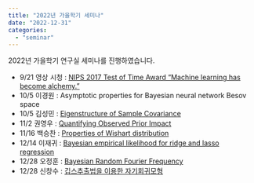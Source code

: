 ```yaml
---
title: "2022년 가을학기 세미나"
date: "2022-12-31"
categories:
  - "seminar"
---
```


2022년 가을학기 연구실 세미나를 진행하였습니다.

*   9/21 영상 시청 : [NIPS 2017 Test of Time Award “Machine learning has become alchemy.”](https://www.youtube.com/watch?v=x7psGHgatGM)
*   10/5 이경원 : Asymptotic properties for Bayesian neural network Besov space
*   10/5 김성민 : [Eigenstructure of Sample Covariance](https://snubayes.org/wp-content/uploads/2023/02/Eigenstructure-of-Sample-Covariance.pdf)
*   11/2 권영우 : [Quantifying Observed Prior Impact](https://snubayes.org/wp-content/uploads/2023/02/Quantifying_Observed_Prior_Impact.pdf)
*   11/16 백승찬 : [Properties of Wishart distribution](https://snubayes.org/wp-content/uploads/2023/02/Properties-of-Wishart-distribution.pdf)
*   12/14 이재귀 : [Bayesian empirical likelihood for ridge and lasso regression](https://snubayes.org/wp-content/uploads/2023/02/BEL-for-ridge-and-lasso-regressions-1.pdf)
*   12/28 오정훈 : [Bayesian Random Fourier Frequency](https://snubayes.org/wp-content/uploads/2023/02/brff.pdf)
*   12/28 신창수 : [깁스추출법을 이용한 자기회귀모형](https://snubayes.org/wp-content/uploads/2023/02/seminar1228.pdf)